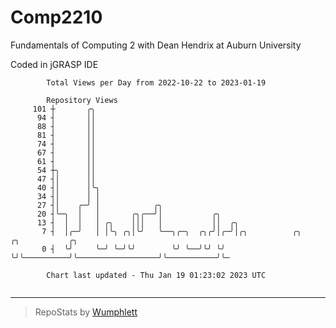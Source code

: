 # Comp2210
Fundamentals of Computing 2 with Dean Hendrix at Auburn University

Coded in jGRASP IDE

```
        Total Views per Day from 2022-10-22 to 2023-01-19

        Repository Views
     101 ┼       ╭╮
      94 ┤       ││
      88 ┤       ││
      81 ┤       ││
      74 ┤       ││
      67 ┤       ││
      61 ┤       ││
      54 ┼╮      ││
      47 ┤│      ││
      40 ┤│      │╰╮
      34 ┤│      │ │
      27 ┤│    ╭─╯ │            ╭╮
      20 ┤╰─╮  │   │       ╭╮╭──╯│           ╭╮
      13 ┤  │  │   │ ╭╮    │││   │           ││  ╭╮
       7 ┤  │╭─╯   │ │╰╮ ╭╮│╰╯   ╰──╮╭─╮  ╭╮╭╯│╭─╯│╭╮          ╭╮                  ╭╮           ╭╮
       0 ┤  ╰╯     ╰─╯ ╰─╯╰╯        ╰╯ ╰──╯╰╯ ╰╯  ╰╯╰──────────╯╰──────────────────╯╰───────────╯╰─

        Chart last updated - Thu Jan 19 01:23:02 2023 UTC
        
```

---

> RepoStats by [Wumphlett](https://github.com/Wumphlett)
